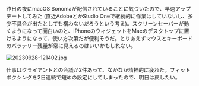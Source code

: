 昨日の夜にmacOS Sonomaが配信されていることに気づいたので、早速アップデートしてみた (直近AdobeとかStudio Oneで継続的に作業はしていないし、多少不具合が出たとしても構わないだろうという考え)。スクリーンセーバーが動くようになって面白いのと、iPhoneのウィジェットをMacのデスクトップに置けるようになって、使い方次第だが便利そうだ。とりあえずマウスとキーボードのバッテリー残量が常に見えるのはいいかもしれない。

![20230928-121402.jpg](https://ceshmina-photos.s3.ap-northeast-1.amazonaws.com/medium/202309/20230928-121402.jpg)

仕事はクライアントとの会議が2件あって、なかなか精神的に疲れた。フィットボクシングを2日連続で短めの設定にしてしまったので、明日は戻したい。
